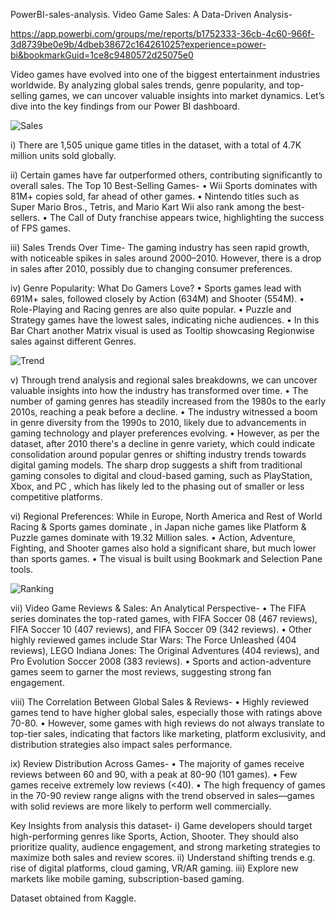PowerBI-sales-analysis.
Video Game Sales: A Data-Driven Analysis- 

https://app.powerbi.com/groups/me/reports/b1752333-36cb-4c60-966f-3d8739be0e9b/4dbeb38672c164261025?experience=power-bi&bookmarkGuid=1ce8c9480572d25075e0

Video games have evolved into one of the biggest entertainment industries worldwide. 
By analyzing global sales trends, genre popularity, and top-selling games, we can uncover valuable insights into market dynamics. 
Let’s dive into the key findings from our Power BI dashboard.

![Sales](https://github.com/user-attachments/assets/2f1c585b-a7b9-4f60-959f-887afa6b905f)


i) There are 1,505 unique game titles in the dataset, with a total of 4.7K million units sold globally.

ii) Certain games have far outperformed others, contributing significantly to overall sales. The Top 10 Best-Selling Games-
•	Wii Sports dominates with 81M+ copies sold, far ahead of other games.
•	Nintendo titles such as Super Mario Bros., Tetris, and Mario Kart Wii also rank among the best-sellers.
•	The Call of Duty franchise appears twice, highlighting the success of FPS games.

iii) Sales Trends Over Time- The gaming industry has seen rapid growth, with noticeable spikes in sales around 2000–2010. 
However, there is a drop in sales after 2010, possibly due to changing consumer preferences.

iv) Genre Popularity: What Do Gamers Love?
•	Sports games lead with 691M+ sales, followed closely by Action (634M) and Shooter (554M).
•	Role-Playing and Racing genres are also quite popular.
•	Puzzle and Strategy games have the lowest sales, indicating niche audiences.
•	In this Bar Chart another Matrix visual is used as Tooltip showcasing Regionwise sales against different Genres.

![Trend](https://github.com/user-attachments/assets/4a1dd734-087d-41b4-8779-8c884ba3122e)


v) Through trend analysis and regional sales breakdowns, we can uncover valuable insights into how the industry has transformed over time.
•	The number of gaming genres has steadily increased from the 1980s to the early 2010s, reaching a peak before a decline.
•	The industry witnessed a boom in genre diversity from the 1990s to 2010, likely due to advancements in gaming technology and player preferences evolving.
•	However, as per the dataset, after 2010 there's a decline in genre variety, which could indicate consolidation around popular genres or shifting industry trends towards digital gaming models.
The sharp drop suggests a shift from traditional gaming consoles to digital and cloud-based gaming, such as PlayStation, Xbox, and PC , which has likely led to the phasing out of smaller or less competitive platforms.

vi) Regional Preferences: While in Europe, North America and Rest of World Racing & Sports games dominate , in Japan niche games like Platform & Puzzle games dominate with 19.32 Million sales.
•	Action, Adventure, Fighting, and Shooter games also hold a significant share, but much lower than sports games.
•	The visual is built using Bookmark and Selection Pane tools.

![Ranking](https://github.com/user-attachments/assets/da6f6f82-0519-4328-9690-f6819ab42929)


vii) Video Game Reviews & Sales: An Analytical Perspective- 
•	The FIFA series dominates the top-rated games, with FIFA Soccer 08 (467 reviews), FIFA Soccer 10 (407 reviews), and FIFA Soccer 09 (342 reviews).
•	Other highly reviewed games include Star Wars: The Force Unleashed (404 reviews), LEGO Indiana Jones: The Original Adventures (404 reviews), and Pro Evolution Soccer 2008 (383 reviews).
•	Sports and action-adventure games seem to garner the most reviews, suggesting strong fan engagement.

viii) The Correlation Between Global Sales & Reviews-
•	Highly reviewed games tend to have higher global sales, especially those with ratings above 70-80.
•	However, some games with high reviews do not always translate to top-tier sales, indicating that factors like marketing, platform exclusivity, and distribution strategies also impact sales performance.

ix) Review Distribution Across Games-
•	The majority of games receive reviews between 60 and 90, with a peak at 80-90 (101 games).
•	Few games receive extremely low reviews (<40).
•	The high frequency of games in the 70-90 review range aligns with the trend observed in sales—games with solid reviews are more likely to perform well commercially.

Key Insights from analysis this dataset-
i) Game developers should target high-performing genres like Sports, Action, Shooter. They should also prioritize quality, audience engagement, and strong marketing strategies to maximize both sales and review scores.
ii) Understand shifting trends e.g. rise of digital platforms, cloud gaming, VR/AR gaming.
iii) Explore new markets like mobile gaming, subscription-based gaming. 

Dataset obtained from Kaggle.


